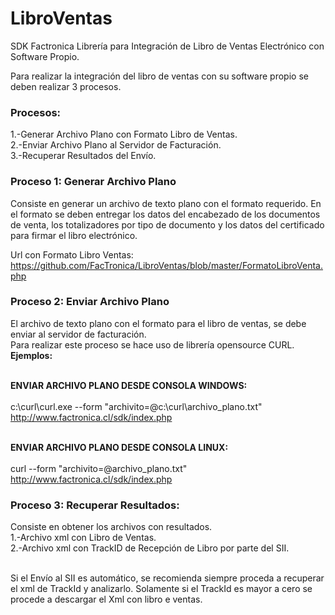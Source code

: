 # LibroVentas
SDK Factronica
Librería para Integración de Libro de Ventas Electrónico con Software Propio.

Para realizar la integración del libro de ventas con su software propio se deben realizar 3 procesos.

<h3>Procesos:</h3>
1.-Generar Archivo Plano con Formato Libro de Ventas.<br>
2.-Enviar Archivo Plano al Servidor de Facturación.<br>
3.-Recuperar Resultados del Envío.<br>

<h3>Proceso 1: Generar Archivo Plano</h3>
Consiste en generar un archivo de texto plano con el formato requerido.
En el formato se deben entregar los datos del encabezado de los documentos de venta, los totalizadores por tipo de documento y los datos del certificado para firmar el libro electrónico.

Url con Formato Libro Ventas:<br>
https://github.com/FacTronica/LibroVentas/blob/master/FormatoLibroVenta.php

<h3>Proceso 2: Enviar Archivo Plano</h3>
El archivo de texto plano con el formato para el libro de ventas, se debe enviar al servidor de facturación.
<br>Para realizar este proceso se hace uso de librería opensource CURL.
<br><b>Ejemplos:</b><br>

<br><b>ENVIAR ARCHIVO PLANO DESDE CONSOLA WINDOWS:</b><BR>
<br>c:\curl\curl.exe --form "archivito=@c:\curl\archivo_plano.txt" http://www.factronica.cl/sdk/index.php

<br><b>ENVIAR ARCHIVO PLANO DESDE CONSOLA LINUX:</b><BR>
<br>curl --form "archivito=@archivo_plano.txt" http://www.factronica.cl/sdk/index.php


<h3>Proceso 3: Recuperar Resultados:</h3>
Consiste en obtener los archivos con resultados.
<br>1.-Archivo xml con Libro de Ventas.
<br>2.-Archivo xml con TrackID de Recepción de Libro por parte del SII.

<br>Si el Envío al SII es automático, se recomienda siempre proceda a recuperar el xml de TrackId y analizarlo.
Solamente si el TrackId es mayor a cero se procede a descargar el Xml con libro e ventas.
 
